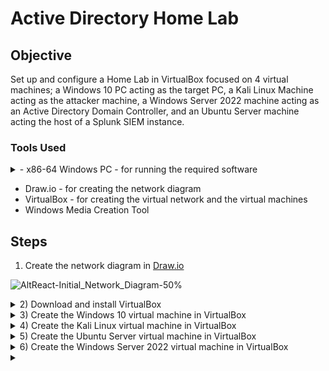 # Active Directory Home Lab 

## Objective

Set up and configure a Home Lab in VirtualBox focused on 4 virtual machines; a Windows 10 PC acting as the target PC, a Kali Linux Machine acting as the attacker machine, a Windows Server 2022 machine acting as an Active Directory Domain Controller, and an Ubuntu Server machine acting the host of a Splunk SIEM instance.

### Tools Used

<details>
<summary>   - x86-64 Windows PC - for running the required software</summary>
<br>

   * minimum specs
      * 4-core processor
      * 16gb ram
      * 250 GB free storage
</details>

- Draw.io - for creating the network diagram
- VirtualBox - for creating the virtual network and the virtual machines
- Windows Media Creation Tool

## Steps

1) Create the network diagram in [Draw.io](https://www.draw.io)

![AltReact-Initial_Network_Diagram-50%](https://github.com/alt-react/Active-Directory-Home-Lab/assets/170683744/ce5c58f5-1c5c-4503-8424-2a74cc196a04)

<details>
<summary>2) Download and install VirtualBox</summary>
<br>
   
   * go to https://www.virtualbox.org/wiki/Downloads to download VirtualBox for your system
   * verify SHA256 checksum to ensure the integrity of the download
   * install VirtualBox
</details>

<details>
<summary>3) Create the Windows 10 virtual machine in VirtualBox</summary>
<br>

   <details>
   <summary>Download the Windows ISO file</summary>
   <br>

     * go to https://www.microsoft.com/en-ca/software-download/windows10 and click the blue "Download Tool now" button
     * run the installation file, choose the "Create installation media (USB flash drive, DVD, or ISO file) for another PC" option, and click next.
     * choose your desired language, architecture, and edition (or leave it as default), then click next
     * choose the ISO file option, then click next, then choose your download location
   </details>

   <details>
   <summary>Configure the virtual machine environment to use for Windows 10 installation</summary>
   <br>
   
     * click the "New" button (blue spikey orb icon) in VirtualBox
     * enter the desired name of this virtual machine in the "Name" field
     * choose the desired location for your virtual machine in the "Folder" section
     * select the Windows 10 IOS file you downloaded in the "ISO Image" section
     * for a manual Windows install select the "Skip Unattended Installation" option, or leave deselected, then click "Next"
     * choose the desired RAM amount and number of CPUs to use for this virtual machine, then click "Next"
     * choose the desired storage configuration, then click "Next"
     * if you are happy with the configuration summary, click "Finish"
   </details>
   
   <details>
   <summary>Install Windows 10 in the newly created virtual machine environment</summary>
   <br>
   
     * click "Start" (green arrow icon) in VirtualBox to start the virtual machine
     * click "Next" in the Windows installer, then click "Install Now"
     * click "I don't have a product key", then select "Windows 10 Pro" and click  "Next"
     * click "accept license terms", then click "Next"
     * select "Custom: Install Windows only (advanced), then click "Next"
     * 
   </details>
   
</details>

<details>
<summary>4) Create the Kali Linux virtual machine in VirtualBox</summary>
<br>

   

</details>

<details>
<summary>5) Create the Ubuntu Server virtual machine in VirtualBox</summary>
<br>

   

</details>

<details>
<summary>6) Create the Windows Server 2022 virtual machine in VirtualBox</summary>
<br>

   

</details>

<details>
<summary></summary>
<br>

   

</details>















<!--
option 1

# PROJECTNAME

## Objective
[Brief Objective - Remove this afterwards]

The Detection Lab project aimed to establish a controlled environment for simulating and detecting cyber attacks. The primary focus was to ingest and analyze logs within a Security Information and Event Management (SIEM) system, generating test telemetry to mimic real-world attack scenarios. This hands-on experience was designed to deepen understanding of network security, attack patterns, and defensive strategies.

### Skills Learned
[Bullet Points - Remove this afterwards]

- Advanced understanding of SIEM concepts and practical application.
- Proficiency in analyzing and interpreting network logs.
- Ability to generate and recognize attack signatures and patterns.
- Enhanced knowledge of network protocols and security vulnerabilities.
- Development of critical thinking and problem-solving skills in cybersecurity.

### Tools Used
[Bullet Points - Remove this afterwards]

- Security Information and Event Management (SIEM) system for log ingestion and analysis.
- Network analysis tools (such as Wireshark) for capturing and examining network traffic.
- Telemetry generation tools to create realistic network traffic and attack scenarios.

## Steps
drag & drop screenshots here or use imgur and reference them using imgsrc

Every screenshot should have some text explaining what the screenshot is about.

Example below.

*Ref 1: Network Diagram*

option 2

<h1>JWipe - Disk Sanitization</h1>

 ### [YouTube Demonstration](https://youtu.be/7eJexJVCqJo)

<h2>Description</h2>
Project consists of a simple PowerShell script that walks the user through "zeroing out" (wiping) any drives that are connected to the system. The utility allows you to select the target disk and choose the number of passes that are performed. The PowerShell script will configure a diskpart script file based on the user's selections and then launch Diskpart to perform the disk sanitization.
<br />


<h2>Languages and Utilities Used</h2>

- <b>PowerShell</b> 
- <b>Diskpart</b>

<h2>Environments Used </h2>

- <b>Windows 10</b> (21H2)

<h2>Program walk-through:</h2>

<p align="center">
Launch the utility: <br/>
<img src="https://i.imgur.com/62TgaWL.png" height="80%" width="80%" alt="Disk Sanitization Steps"/>
<br />
<br />
Select the disk:  <br/>
<img src="https://i.imgur.com/tcTyMUE.png" height="80%" width="80%" alt="Disk Sanitization Steps"/>
<br />
<br />
Enter the number of passes: <br/>
<img src="https://i.imgur.com/nCIbXbg.png" height="80%" width="80%" alt="Disk Sanitization Steps"/>
<br />
<br />
Confirm your selection:  <br/>
<img src="https://i.imgur.com/cdFHBiU.png" height="80%" width="80%" alt="Disk Sanitization Steps"/>
<br />
<br />
Wait for process to complete (may take some time):  <br/>
<img src="https://i.imgur.com/JL945Ga.png" height="80%" width="80%" alt="Disk Sanitization Steps"/>
<br />
<br />
Sanitization complete:  <br/>
<img src="https://i.imgur.com/K71yaM2.png" height="80%" width="80%" alt="Disk Sanitization Steps"/>
<br />
<br />
Observe the wiped disk:  <br/>
<img src="https://i.imgur.com/AeZkvFQ.png" height="80%" width="80%" alt="Disk Sanitization Steps"/>
</p>

dropdown menu in markup
<details open>
<summary>Want to ruin the surprise?</summary>
<br>
Well, you asked for it!
</details>

 ```diff
- text in red
+ text in green
! text in orange
# text in gray
@@ text in purple (and bold)@@
```
--!>
